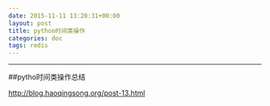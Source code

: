 ```yaml
---
date: 2015-11-11 13:20:31+00:00
layout: post
title: python时间类操作
categories: doc
tags: redis
---
```





----------


##pytho时间类操作总结

http://blog.haoqingsong.org/post-13.html